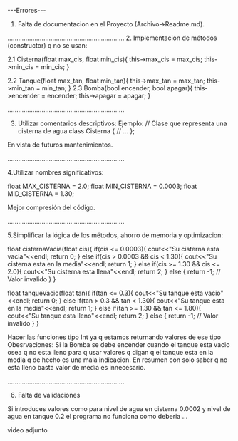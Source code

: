 ---Errores---

1. Falta de documentacion en el Proyecto (Archivo->Readme.md).



.................................................................
2. Implementacion de métodos (constructor) q no se usan:

2.1  Cisterna(float max_cis, float min_cis){
            this->max_cis = max_cis;
            this->min_cis = min_cis;
        }

2.2  Tanque(float max_tan, float min_tan){
            this->max_tan = max_tan;
            this->min_tan = min_tan;
        }
2.3 Bomba(bool encender, bool apagar){
            this->encender = encender;
            this->apagar = apagar;
        }


.................................................................


3. Utilizar comentarios descriptivos:
Ejemplo:
// Clase que representa una cisterna de agua
class Cisterna {
    // ...
};

En vista de futuros mantenimientos.


.................................................................

4.Utilizar nombres significativos:

float MAX_CISTERNA = 2.0;
float MIN_CISTERNA = 0.0003;
float MID_CISTERNA = 1.30;

Mejor compresión del código.

.................................................................

5.Simplificar la lógica de los métodos, ahorro de memoria y optimizacion:

 float cisternaVacia(float cis){
            if(cis <= 0.0003){
            	cout<<"Su cisterna esta vacia"<<endl;
                return 0;
            }
            else if(cis > 0.0003 && cis < 1.30){
            		cout<<"Su cisterna esta en la media"<<endl;
                return 1;
            }
            else if(cis >= 1.30 && cis <= 2.0){
            		cout<<"Su cisterna esta llena"<<endl;
                return 2;
            }
            else {
                return -1; // Valor invalido
            }
        }


 float tanqueVacio(float tan){
            if(tan <= 0.3){
            cout<<"Su tanque esta vacio"<<endl;
                return 0;
            }
            else if(tan > 0.3 && tan < 1.30){
            	cout<<"Su tanque esta en la media"<<endl;
                return 1;
            }
            else if(tan >= 1.30 && tan <= 1.80){
            	cout<<"Su tanque esta lleno"<<endl;
                return 2;
            }
            else {
                return -1; // Valor invalido
            }
        }

Hacer las funciones tipo Int ya q estamos returnando valores de ese tipo
Obesrvaciones: 
 Si la Bomba se debe encender cuando el tanque esta vacio osea q no esta lleno para q usar valores q digan q el tanque esta en la media q de hecho es una mala indicacion. 
En resumen con solo saber q no esta lleno basta valor de media es innecesario.


.................................................................

6. Falta de validaciones

Si introduces valores como para nivel de agua en cisterna 0.0002 
y nivel de agua en tanque 0.2 el programa no funciona como deberia ...

video adjunto




